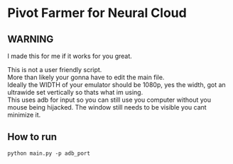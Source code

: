 # Pivot Farmer for Neural Cloud
## WARNING
I made this for me if it works for you great.

This is not a user friendly script.  
More than likely your gonna have to edit the main file.  
Ideally the WIDTH of your emulator should be 1080p, yes the width, got an ultrawide set vertically so thats what im using.  
This uses adb for input so you can still use you computer without you mouse being hijacked.
The window still needs to be visible you cant minimize it.  
## How to run
```console
python main.py -p adb_port
```

